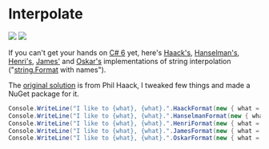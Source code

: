 # Interpolate

[![][build-img]][build]
[![][nuget-img]][nuget]

If you can't get your hands on [C# 6] yet, here's [Haack's], [Hanselman's], [Henri's], [James'] and [Oskar's]
implementations of string interpolation ("[string.Format] with names").

The [original solution] is from Phil Haack, I tweaked few things and made a NuGet package for it.

```cs
Console.WriteLine("I like to {what}, {what}.".HaackFormat(new { what = "move it" }));
Console.WriteLine("I like to {what}, {what}.".HanselmanFormat(new { what = "move it" }));
Console.WriteLine("I like to {what}, {what}.".HenriFormat(new { what = "move it" }));
Console.WriteLine("I like to {what}, {what}.".JamesFormat(new { what = "move it" }));
Console.WriteLine("I like to {what}, {what}.".OskarFormat(new { what = "move it" }));
```

[build]:             https://ci.appveyor.com/project/TallesL/net-interpolate
[build-img]:         https://ci.appveyor.com/api/projects/status/github/tallesl/net-interpolate?svg=true
[nuget]:             https://www.nuget.org/packages/Interpolate
[nuget-img]:         https://badge.fury.io/nu/Interpolate.svg
[C# 6]:              https://msdn.microsoft.com/library/dn961160
[Haack's]:           http://haacked.com/archive/2009/01/04/fun-with-named-formats-string-parsing-and-edge-cases.aspx
[Hanselman's]:       http://hanselman.com/blog/ASmarterOrPureEvilToStringWithExtensionMethods.aspx
[Henri's]:           http://haacked.com/archive/2009/01/14/named-formats-redux.aspx
[James']:            http://james.newtonking.com/archive/2008/03/29/formatwith-2-0-string-formatting-with-named-variables
[Oskar's]:           http://mo.notono.us/2008/07/c-stringinject-format-strings-by-key.html
[string.Format]:     https://msdn.microsoft.com/library/system.string.format.aspx
[original solution]: http://haacked.com/archive/2009/01/14/named-formats-redux.aspx